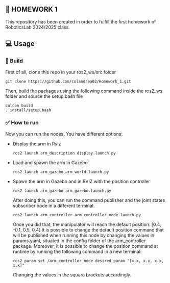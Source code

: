 ##  	:notebook_with_decorative_cover: HOMEWORK 1
This repository has been created in order to fulfill the first homework of RoboticsLab 2024/2025 class. 

## :computer: Usage 
###  	:hammer: Build
First of all, clone this repo in your ros2_ws/src folder
```
git clone https://github.com/colandrea02/Homework_1.git
```
Then, build the packages using the following command inside the ros2_ws folder and source the setup.bash file 
```
colcon build
. install/setup.bash
```
### :white_check_mark: How to run
Now you can run the nodes. You have different options:
 - Display the arm in Rviz
   ```
   ros2 launch arm_description display.launch.py
   ```
 - Load and spawn the arm in Gazebo
   ```
   ros2 launch arm_gazebo arm_world.launch.py
   ```
 - Spawn the arm in Gazebo and in RVIZ with the position controller
   ```
   ros2 launch arm_gazebo arm_gazebo.launch.py
   ```
   After doing this, you can run the command publisher and the joint states subscriber node in a different terminal.
   ```
   ros2 launch arm_controller arm_controller_node.launch.py
   ```
   Once you did that, the manipulator will reach the default position: [0.4, -0.1, 0.5, 0.4]
   It is possible to change the default position command that will be published when running this node by changing the values in params.yaml, situated in the config folder of the arm_controller package.
   Moreover, it is possible to change the position command at runtime by running the following command in a new terminal:
   ```
   ros2 param set /arm_controller_node desired_param "[x.x, x.x, x.x, x.x]"
   ```
   Changing the values in the square brackets accordingly.
